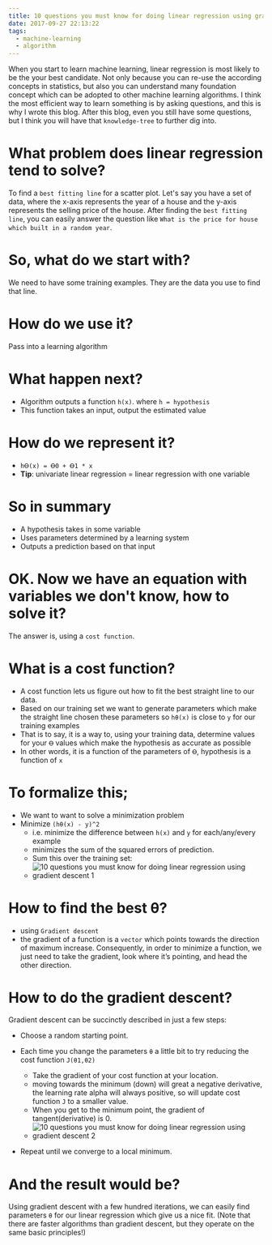 ```yaml
---
title: 10 questions you must know for doing linear regression using gradient descent
date: 2017-09-27 22:13:22
tags:
  - machine-learning
  - algorithm
---
```


When you start to learn machine learning, linear regression is most likely to be the your best candidate. Not only because you can re-use the according concepts in statistics, but also you can understand many foundation concept which can be adopted to other machine learning algorithms. I think the most efficient way to learn something is by asking questions, and this is why I wrote this blog. After this blog, even you still have some questions, but I think you will have that `knowledge-tree` to further dig into.

<!--more-->

# What problem does linear regression tend to solve?

To find a `best fitting line` for a scatter plot. Let's say you have a set of data, where the x-axis represents the year of a house and the y-axis represents the selling price of the house. After finding the `best fitting line`, you can easily answer the question like `What is the price for house which built in a random year`.

# So, what do we start with?

We need to have some training examples. They are the data you use to find that line.

# How do we use it?

Pass into a learning algorithm
 
# What happen next?

- Algorithm outputs a function `h(x)`. where `h = hypothesis`
- This function takes an input, output the estimated value
 
# How do we represent it?

- `hꝊ(x) = Ꝋ0 + Ꝋ1 * x`
- **Tip**: univariate linear regression = linear regression with one variable
 
# So in summary

- A hypothesis takes in some variable
- Uses parameters determined by a learning system
- Outputs a prediction based on that input

# OK. Now we have an equation with variables we don't know, how to solve it?

The answer is, using a `cost function`.

# What is a cost function?

- A cost function lets us figure out how to fit the best straight line to our data.
- Based on our training set we want to generate parameters which make the straight line chosen these parameters so `hθ(x)` is close to `y` for our training examples
- That is to say, it is a way to, using your training data, determine values for your `Ꝋ` values which make the hypothesis as accurate as possible
- In other words, it is a function of the parameters of `Ꝋ`, hypothesis is a function of `x`

# To formalize this;

- We want to want to solve a minimization problem
- Minimize `(hθ(x) - y)^2`
  - i.e. minimize the difference between `h(x)` and `y` for each/any/every example
  - minimizes the sum of the squared errors of prediction.
  - Sum this over the training set:
  - ![10 questions you must know for doing linear regression using gradient descent 1](/images/10-questions-you-must-know-for-doing-linear-regression-using-gradient-descent-1.png)


# How to find the best θ?

- using `Gradient descent`
- the gradient of a function is a `vector` which points towards the direction of maximum increase. Consequently, in order to minimize a function, we just need to take the gradient, look where it’s pointing, and head the other direction.

# How to do the gradient descent?

Gradient descent can be succinctly described in just a few steps:

- Choose a random starting point.
- Each time you change the parameters `θ` a little bit to try reducing the cost function `J(θ1,θ2)`
  - Take the gradient of your cost function at your location.
  - moving towards the minimum (down) will great a negative derivative, the learning rate alpha will always positive, so will update cost function `J` to a smaller value.
  - When you get to the minimum point, the gradient of tangent(derivative) is 0.
  - ![10 questions you must know for doing linear regression using gradient descent 2](/images/10-questions-you-must-know-for-doing-linear-regression-using-gradient-descent-2.png)

- Repeat until we converge to a local minimum.

# And the result would be?

Using gradient descent with a few hundred iterations, we can easily find parameters `θ` for our linear regression which give us a nice fit. (Note that there are faster algorithms than gradient descent, but they operate on the same basic principles!)
